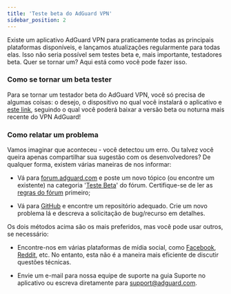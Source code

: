 ```yaml
---
title: 'Teste beta do AdGuard VPN'
sidebar_position: 2
---
```


Existe um aplicativo AdGuard VPN para praticamente todas as principais plataformas disponíveis, e lançamos atualizações regularmente para todas elas. Isso não seria possível sem testes beta e, mais importante, testadores beta. Quer se tornar um? Aqui está como você pode fazer isso.

### Como se tornar um beta tester

Para se tornar um testador beta do AdGuard VPN, você só precisa de algumas coisas: o desejo, o dispositivo no qual você instalará o aplicativo e [este link](https://adguard-vpn.com/en/beta.html), seguindo o qual você poderá baixar a versão beta ou noturna mais recente do VPN AdGuard!

### Como relatar um problema

Vamos imaginar que aconteceu - você detectou um erro. Ou talvez você queira apenas compartilhar sua sugestão com os desenvolvedores? De qualquer forma, existem várias maneiras de nos informar:

* Vá para [forum.adguard.com](https://forum.adguard.com) e poste um novo tópico (ou encontre um existente) na categoria '[Teste Beta](https://forum.adguard.com/index.php?categories/48/)' do fórum. Certifique-se de ler as [regras do fórum](https://forum.adguard.com/index.php?threads/14859/) primeiro;

* Vá para [GitHub](https://github.com/AdguardTeam/) e encontre um repositório adequado. Crie um novo problema lá e descreva a solicitação de bug/recurso em detalhes.

Os dois métodos acima são os mais preferidos, mas você pode usar outros, se necessário:

* Encontre-nos em várias plataformas de mídia social, como [Facebook](https://www.facebook.com/AdguardEn/), [Reddit](https://www.reddit.com/r/Adguard/), etc. No entanto, esta não é a maneira mais eficiente de discutir questões técnicas.

* Envie um e-mail para nossa equipe de suporte na guia Suporte no aplicativo ou escreva diretamente para [support@adguard.com](mailto:support@adguard.com).
